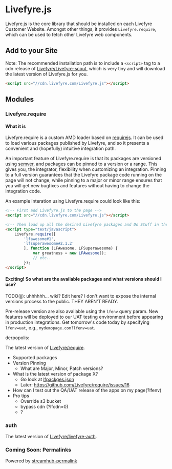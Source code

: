 # Livefyre.js

Livefyre.js is the core library that should be installed on each Livefyre Customer Website. Amongst other things, it provides `Livefyre.require`, which can be used to fetch other Livefyre web components.

## Add to your Site

Note: The recommended installation path is to include a `<script>` tag to a cdn release of [Livefyre/Livefyre-scout](//github.com/Livefyre/Livefyre-scout), which is very tiny and will download the latest version of Livefyre.js for you.

```html
<script src="//cdn.livefyre.com/Livefyre.js"></script>
```

## Modules

### Livefyre.require

#### What it is

Livefyre.require is a custom AMD loader based on [requirejs](http://requirejs.org/). It can be used to load various packages published by Livefyre, and so it presents a convenient and (hopefully) intuitive integration path.

An important feature of Livefyre.require is that its packages are versioned using [semver](http://semver.org/), and packages can be pinned to a version or a range. This gives you, the integrator, flexibility when customizing an integration. Pinning to a full version guarantees that the Livefyre package code running on the page will not change, while pinning to a major or minor range ensures that you will get new bugfixes and features without having to change the integration code.

An example interation using Livefyre.require could look like this:

```html
<!-- First add Livefyre.js to the page -->
<script src="//cdn.livefyre.com/Livefyre.js"></script>

<!-- Then load up all the desired Livefyre packages and Do Stuff in the callback -->
<script type="text/javascript">
    Livefyre.require([
        'lfawesome#1',
        'lfsuperawesome#2.1.2'
        ], function (LFAwesome, LFSuperawesome) {
            var greatness = new LFAwesome();
            // etc..
        });
</script>
```

#### Exciting! So what are the available packages and what versions should I use?

TODO(jj): uhhhhhh... wiki? Edit here? I don't want to expose the internal versions process to the public. THEY AREN'T READY.

Pre-release version are also available using the `lfenv` query param. New features will be deployed to our UAT testing environment before appearing in production integrations. Get tomorrow's code today by specifying `lfenv=uat`, e.g., `mydemopage.com?lfenv=uat`.

derpopolis:

The latest version of [Livefyre/require](//github.com/Livefyre/require).

* Supported packages
* Version Pinning
    - What are Major, Minor, Patch versions?
* What is the latest version of package X?
    - Go look at [lfpackges.json](//github.com/Livefyre/require/blob/master/src/lfpackages.json)
    - Later: https://github.com/Livefyre/require/issues/16
* How can I test out the QA/UAT release of the apps on my page(?lfenv)
* Pro tips
    - Override s3 bucket
    - bypass cdn (?lfcdn=0)
    - ?

### auth

The latest version of [Livefyre/livefyre-auth](//github.com/Livefyre/livefyre-auth).

### Coming Soon: Permalinks

Powered by [streamhub-permalink](https://github.com/Joao-S-Martins/streamhub-permalink)

